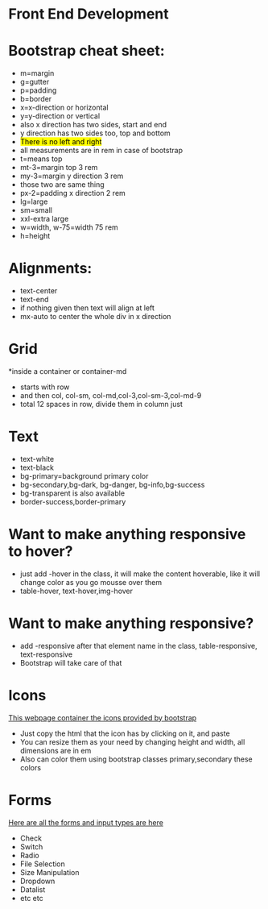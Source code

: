 # Front End Development

# Bootstrap cheat sheet:
* m=margin
* g=gutter
* p=padding
* b=border
* x=x-direction or horizontal
* y=y-direction or vertical
* also x direction has two sides, start and end
* y direction has two sides too, top and bottom
* <mark> There is no left and right </mark>
* all measurements are in rem in case of bootstrap
* t=means top
* mt-3=margin top 3 rem
* my-3=margin y direction 3 rem
* those two are same thing
* px-2=padding x direction 2 rem
* lg=large
* sm=small
* xxl-extra large
* w=width, w-75=width 75 rem
* h=height
# Alignments:
* text-center
* text-end
* if nothing given then text will align at left
* mx-auto to center the whole div in x direction

# Grid
*inside a container or container-md
* starts with row
* and then col, col-sm, col-md,col-3,col-sm-3,col-md-9
* total 12 spaces in row, divide them in column just

# Text
* text-white
* text-black
* bg-primary=background primary color
* bg-secondary,bg-dark, bg-danger, bg-info,bg-success
* bg-transparent is also available
* border-success,border-primary

# Want to make anything responsive to hover?
* just add -hover in the class, it will make the content hoverable, like it will change color as you go mousse over them
* table-hover, text-hover,img-hover

# Want to make anything responsive?
* add -responsive after that element name in the class, table-responsive, text-responsive
* Bootstrap will take care of that


# Icons
[This webpage container the icons provided by bootstrap](https://icons.getbootstrap.com/)
* Just copy the html that the icon has by clicking on it, and paste
* You can resize them as your need by changing height and width, all dimensions are in em
* Also can color them using bootstrap classes primary,secondary these colors


# Forms
[Here are all the forms and input types are here](https://getbootstrap.com/docs/5.2/forms)
* Check
* Switch
* Radio
* File Selection
* Size Manipulation
* Dropdown
* Datalist
* etc etc
